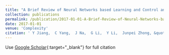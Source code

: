 ```yaml
---
title: "A Brief Review of Neural Networks based Learning and Control and their Applications for Robots"
collection: publications
permalink: /publication/2017-01-01-A-Brief-Review-of-Neural-Networks-based-Learning-and-Control-and-their-Applications-for-Robots
date: 2017-01-01
venue: 'Complexity'
citation: ' Y Jiang,  C Yang,  J Na,  G Li,  Y Li,  Junpei Zhong, &quot;A Brief Review of Neural Networks based Learning and Control and their Applications for Robots.&quot; Complexity, 2017.'
---
```

Use [Google Scholar](https://scholar.google.com/scholar?q=A+Brief+Review+of+Neural+Networks+based+Learning+and+Control+and+their+Applications+for+Robots){:target="_blank"} for full citation